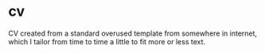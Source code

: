 # cv
CV created from a standard overused template from somewhere in internet, which I tailor from time to time a little to fit more or less text.
